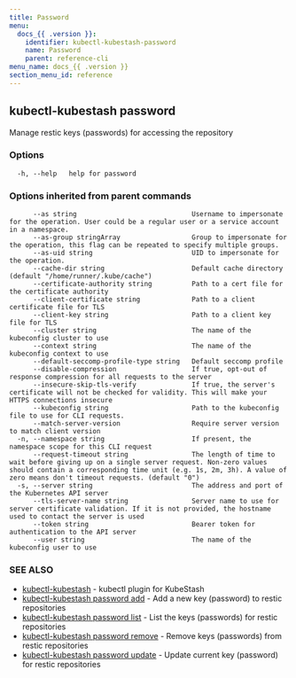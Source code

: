 ```yaml
---
title: Password
menu:
  docs_{{ .version }}:
    identifier: kubectl-kubestash-password
    name: Password
    parent: reference-cli
menu_name: docs_{{ .version }}
section_menu_id: reference
---
```

## kubectl-kubestash password

Manage restic keys (passwords) for accessing the repository

### Options

```
  -h, --help   help for password
```

### Options inherited from parent commands

```
      --as string                             Username to impersonate for the operation. User could be a regular user or a service account in a namespace.
      --as-group stringArray                  Group to impersonate for the operation, this flag can be repeated to specify multiple groups.
      --as-uid string                         UID to impersonate for the operation.
      --cache-dir string                      Default cache directory (default "/home/runner/.kube/cache")
      --certificate-authority string          Path to a cert file for the certificate authority
      --client-certificate string             Path to a client certificate file for TLS
      --client-key string                     Path to a client key file for TLS
      --cluster string                        The name of the kubeconfig cluster to use
      --context string                        The name of the kubeconfig context to use
      --default-seccomp-profile-type string   Default seccomp profile
      --disable-compression                   If true, opt-out of response compression for all requests to the server
      --insecure-skip-tls-verify              If true, the server's certificate will not be checked for validity. This will make your HTTPS connections insecure
      --kubeconfig string                     Path to the kubeconfig file to use for CLI requests.
      --match-server-version                  Require server version to match client version
  -n, --namespace string                      If present, the namespace scope for this CLI request
      --request-timeout string                The length of time to wait before giving up on a single server request. Non-zero values should contain a corresponding time unit (e.g. 1s, 2m, 3h). A value of zero means don't timeout requests. (default "0")
  -s, --server string                         The address and port of the Kubernetes API server
      --tls-server-name string                Server name to use for server certificate validation. If it is not provided, the hostname used to contact the server is used
      --token string                          Bearer token for authentication to the API server
      --user string                           The name of the kubeconfig user to use
```

### SEE ALSO

* [kubectl-kubestash](/docs/reference/cli/kubectl-kubestash.md)	 - kubectl plugin for KubeStash
* [kubectl-kubestash password add](/docs/reference/cli/kubectl-kubestash_password_add.md)	 - Add a new key (password) to restic repositories
* [kubectl-kubestash password list](/docs/reference/cli/kubectl-kubestash_password_list.md)	 - List the keys (passwords) for restic repositories
* [kubectl-kubestash password remove](/docs/reference/cli/kubectl-kubestash_password_remove.md)	 - Remove keys (passwords) from restic repositories
* [kubectl-kubestash password update](/docs/reference/cli/kubectl-kubestash_password_update.md)	 - Update current key (password) for restic repositories

